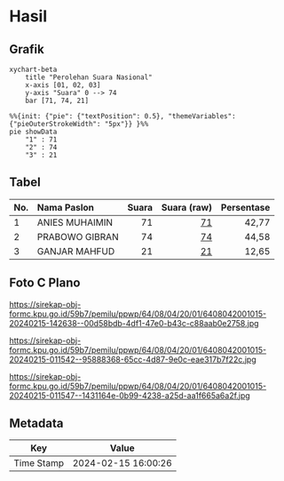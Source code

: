 # Hasil

## Grafik

```mermaid
xychart-beta
    title "Perolehan Suara Nasional"
    x-axis [01, 02, 03]
    y-axis "Suara" 0 --> 74
    bar [71, 74, 21]
```

```mermaid
%%{init: {"pie": {"textPosition": 0.5}, "themeVariables": {"pieOuterStrokeWidth": "5px"}} }%%
pie showData
    "1" : 71
    "2" : 74
    "3" : 21
```

## Tabel

| No. | Nama Paslon    | Suara | Suara (raw) | Persentase |
|:--- |:-------------- | -----:| -----------:| ----------:|
| 1   | ANIES MUHAIMIN | 71    | [71][p-1]   | 42,77      |
| 2   | PRABOWO GIBRAN | 74    | [74][p-2]   | 44,58      |
| 3   | GANJAR MAHFUD  | 21    | [21][p-3]   | 12,65      |


[p-1]: https://github.com/gigit-pemilu/pemilu-2024/blob/main/pilpres/hitung-suara/sub/64-kalimantan-timur/sub/08-kutai-timur/sub/04-sangatta-utara/sub/2001-sangatta-utara/sub/015-tps/sub/paslon-1.txt
[p-2]: https://github.com/gigit-pemilu/pemilu-2024/blob/main/pilpres/hitung-suara/sub/64-kalimantan-timur/sub/08-kutai-timur/sub/04-sangatta-utara/sub/2001-sangatta-utara/sub/015-tps/sub/paslon-2.txt
[p-3]: https://github.com/gigit-pemilu/pemilu-2024/blob/main/pilpres/hitung-suara/sub/64-kalimantan-timur/sub/08-kutai-timur/sub/04-sangatta-utara/sub/2001-sangatta-utara/sub/015-tps/sub/paslon-3.txt

## Foto C Plano

https://sirekap-obj-formc.kpu.go.id/59b7/pemilu/ppwp/64/08/04/20/01/6408042001015-20240215-142638--00d58bdb-4df1-47e0-b43c-c88aab0e2758.jpg

https://sirekap-obj-formc.kpu.go.id/59b7/pemilu/ppwp/64/08/04/20/01/6408042001015-20240215-011542--95888368-65cc-4d87-9e0c-eae317b7f22c.jpg

https://sirekap-obj-formc.kpu.go.id/59b7/pemilu/ppwp/64/08/04/20/01/6408042001015-20240215-011547--1431164e-0b99-4238-a25d-aa1f665a6a2f.jpg


## Metadata

| Key        | Value               |
| ---------- | ------------------- |
| Time Stamp | 2024-02-15 16:00:26 |



